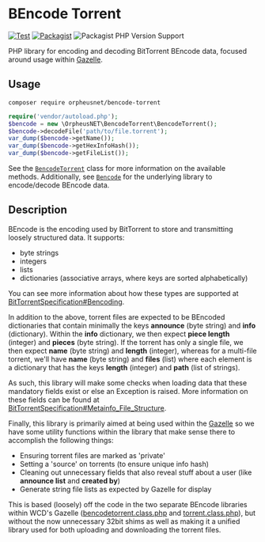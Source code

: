 BEncode Torrent
===============

[![Test](https://github.com/OPSnet/bencode-torrent/actions/workflows/test.yml/badge.svg?branch=master&event=push)](https://github.com/OPSnet/bencode-torrent/actions/workflows/test.yml)
[![Packagist](https://img.shields.io/packagist/v/orpheusnet/bencode-torrent.svg)](https://packagist.org/packages/orpheusnet/bencode-torrent)
![Packagist PHP Version Support](https://img.shields.io/packagist/php-v/orpheusnet/bencode-torrent)

PHP library for encoding and decoding BitTorrent BEncode data, focused around usage within
[Gazelle](https://github.com/OPSnet/Gazelle).

Usage
-----

`composer require orpheusnet/bencode-torrent`

```php
require('vendor/autoload.php');
$bencode = new \OrpheusNET\BencodeTorrent\BencodeTorrent();
$bencode->decodeFile('path/to/file.torrent');
var_dump($bencode->getName());
var_dump($bencode->getHexInfoHash());
var_dump($bencode->getFileList());
```

See the [`BencodeTorrent`](src/BencodeTorrent.php) class for more information on the available methods.
Additionally, see [`Bencode`](src/Bencode.php) for the underlying library to encode/decode BEncode data.

Description
-----------

BEncode is the encoding used by BitTorrent to store and transmitting loosely structured data. It supports:

* byte strings
* integers
* lists
* dictionaries (associative arrays, where keys are sorted alphabetically)

You can see more information about how these types are supported at
[BitTorrentSpecification#Bencoding](https://wiki.theory.org/index.php/BitTorrentSpecification#Bencoding).

In addition to the above, torrent files are expected to be BEncoded dictionaries that contain minimally the keys
__announce__ (byte string) and __info__ (dictionary). Within the __info__ dictionary, we then expect __piece length__ 
(integer) and __pieces__ (byte string). If the torrent has only a single file, we then expect __name__ (byte string)
and __length__ (integer), whereas for a multi-file torrent, we'll have __name__ (byte string) and __files__ (list)
where each element is a dictionary that has the keys __length__ (integer) and __path__ (list of strings).

As such, this library will make some checks when loading data that these mandatory fields exist or else an Exception is
raised. More information on these fields can be found at 
[BitTorrentSpecification#Metainfo_File_Structure](https://wiki.theory.org/index.php/BitTorrentSpecification#Metainfo_File_Structure).

Finally, this library is primarily aimed at being used within the [Gazelle](https://github.com/OPSnet/Gazelle) so
we have some utility functions within the library that make sense there to accomplish the following things:

* Ensuring torrent files are marked as 'private'
* Setting a 'source' on torrents (to ensure unique info hash)
* Cleaning out unnecessary fields that also reveal stuff about a user (like __announce list__ and __created by__)
* Generate string file lists as expected by Gazelle for display

This is based (loosely) off the code in the two separate BEncode libraries within WCD's Gazelle 
([bencodetorrent.class.php](https://github.com/WhatCD/Gazelle/blob/master/classes/bencodetorrent.class.php) and 
[torrent.class.php](https://github.com/WhatCD/Gazelle/blob/master/classes/torrent.class.php)), but without the now
unnecessary 32bit shims as well as making it a unified library used for both uploading and downloading the torrent files.
